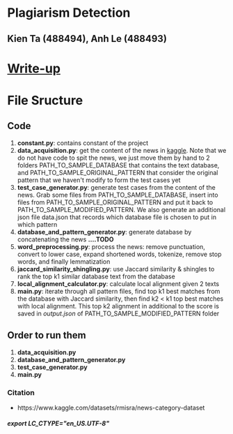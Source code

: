<h1>Plagiarism Detection</h1>
<h2>Kien Ta (488494), Anh Le (488493)</h2>
<h1><a href="https://docs.google.com/document/d/1p5UACqMd2nTA0Zw2z1BCI-j3GaJ-Gfu74-aEhVmHXFk/edit">Write-up</a></h1>

<h1>File Sructure</h1>
<h2>Code</h2>
<ol>
    <li><strong>constant.py</strong>: contains constant of the project</li>
    <li><strong>data_acquisition.py</strong>: get the content of the news in <a href="https://www.kaggle.com/datasets/rmisra/news-category-dataset">kaggle</a>. Note that we do not have code to spit the news, we just move them by hand to 2 folders PATH_TO_SAMPLE_DATABASE that contains the text database, and PATH_TO_SAMPLE_ORIGINAL_PATTERN that consider the original pattern that we haven't modify to form the test cases yet </li>
    <li><strong>test_case_generator.py</strong>: generate test cases from the content of the news. Grab some files from PATH_TO_SAMPLE_DATABASE, insert into files from PATH_TO_SAMPLE_ORIGINAL_PATTERN and put it back to PATH_TO_SAMPLE_MODIFIED_PATTERN. We also generate an additional json file data.json that records which database file is chosen to put in which pattern</a> </li>
    <li><strong>database_and_pattern_generator.py</strong>: generate database by concatenating the news <strong>....TODO</strong></a> </li>
    <li><strong>word_preprocessing.py</strong>: process the news: remove punctuation, convert to lower case, expand shortened words, tokenize, remove stop words, and finally lemmatization </li>
    <li><strong>jaccard_similarity_shingling.py</strong>: use Jaccard similarity & shingles to rank the top k1 similar database text from the database </li>
    <li><strong>local_alignment_calculator.py</strong>: calculate local alignment given 2 texts </li>
    <li><strong>main.py</strong>: iterate through all pattern files, find top k1 best matches from the database with Jaccard similarity, then find k2 &#x3c; k1 top best matches with local alignment. This top k2 alignment in additional to the score is saved in <i>output.json</i> of PATH_TO_SAMPLE_MODIFIED_PATTERN folder<i></i> </li>
</ol>
<h2>Order to run them</h2>
<ol>
    <li><strong>data_acquisition.py</strong>
    <li><strong>database_and_pattern_generator.py</strong>
    <li><strong>test_case_generator.py</strong></li>
    <li><strong>main.py</strong></li>
</ol>
<h3>Citation</h3>
<ul>
    <li>https://www.kaggle.com/datasets/rmisra/news-category-dataset</li>
</ul>

<h5>export LC_CTYPE="en_US.UTF-8"</h5>

